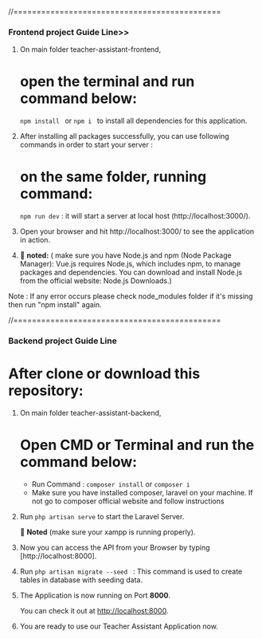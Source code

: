 //=============================================

### Frontend project Guide Line>>

1.  On main folder teacher-assistant-frontend,

    # open the terminal and run command below:

    `npm install ` or `npm i ` to install all dependencies for this application.

2.  After installing all packages successfully, you can use following commands in order to start your server :

    # on the same folder, running command:

    `npm run dev` : it will start a server at local host (http://localhost:3000/).

3.  Open your browser and hit http://localhost:3000/ to see the application in action.

4.  🧩 **noted:** ( make sure you have Node.js and npm (Node Package Manager): Vue.js requires Node.js, which includes npm, to manage packages and dependencies. You can download and install Node.js from the official website: Node.js Downloads.)

Note : If any error occurs please check node_modules folder if it's missing then run "npm install" again.

//=============================================

### Backend project Guide Line

# After clone or download this repository:

1. On main folder teacher-assistant-backend,
   # Open CMD or Terminal and run the command below:
   - Run Command : `composer install` or `composer i `
   - Make sure you have installed composer, laravel on your machine. If not go to composer official website and follow instructions
2. Run `php artisan serve` to start the Laravel Server.

   🧩 **Noted** (make sure your xampp is running properly).

3. Now you can access the API from your Browser by typing [http://localhost:8000].

4. Run `php artisan migrate --seed ` : This command is used to create tables in database with seeding data.

5. The Application is now running on Port **8000**.

   You can check it out at [http://localhost:8000](http://localhost:8000).

6. You are ready to use our Teacher Assistant Application now.
